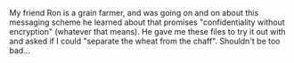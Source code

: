My friend Ron is a grain farmer, and was going on and on about this messaging scheme he learned about that promises "confidentiality without encryption" (whatever that means). He gave me these files to try it out with and asked if I could "separate the wheat from the chaff". Shouldn't be too bad...
